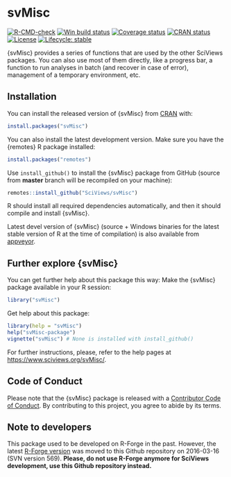 # svMisc

<!-- badges: start -->

[![R-CMD-check](https://github.com/SciViews/svMisc/workflows/R-CMD-check/badge.svg)](https://github.com/SciViews/svMisc/actions) [![Win build status](https://ci.appveyor.com/api/projects/status/github/SciViews/svMisc?branch=master&svg=true)](https://ci.appveyor.com/project/phgrosjean/svMisc) [![Coverage status](https://img.shields.io/codecov/c/github/SciViews/svMisc/master.svg)](https://codecov.io/github/SciViews/svMisc?branch=master) [![CRAN status](https://www.r-pkg.org/badges/version/svMisc)](https://cran.r-project.org/package=svMisc) [![License](https://img.shields.io/badge/license-GPL-blue.svg)](https://www.gnu.org/licenses/gpl-2.0.html) [![Lifecycle: stable](https://img.shields.io/badge/lifecycle-stable-brightgreen.svg)](https://www.tidyverse.org/lifecycle/#stable)

<!-- badges: end -->

{svMisc} provides a series of functions that are used by the other SciViews packages. You can also use most of them directly, like a progress bar, a function to run analyses in batch (and recover in case of error), management of a temporary environment, etc.

## Installation

You can install the released version of {svMisc} from [CRAN](https://CRAN.R-project.org) with:

``` r
install.packages("svMisc")
```

You can also install the latest development version. Make sure you have the {remotes} R package installed:

``` r
install.packages("remotes")
```

Use `install_github()` to install the {svMisc} package from GitHub (source from **master** branch will be recompiled on your machine):

``` r
remotes::install_github("SciViews/svMisc")
```

R should install all required dependencies automatically, and then it should compile and install {svMisc}.

Latest devel version of {svMisc} (source + Windows binaries for the latest stable version of R at the time of compilation) is also available from [appveyor](https://ci.appveyor.com/project/phgrosjean/svMisc/build/artifacts).

## Further explore {svMisc}

You can get further help about this package this way: Make the {svMisc} package available in your R session:

``` r
library("svMisc")
```

Get help about this package:

``` r
library(help = "svMisc")
help("svMisc-package")
vignette("svMisc") # None is installed with install_github()
```

For further instructions, please, refer to the help pages at <https://www.sciviews.org/svMisc/>.

## Code of Conduct

Please note that the {svMisc} package is released with a [Contributor Code of Conduct](https://contributor-covenant.org/version/2/0/CODE_OF_CONDUCT.html). By contributing to this project, you agree to abide by its terms.

## Note to developers

This package used to be developed on R-Forge in the past. However, the latest [R-Forge version](https://r-forge.r-project.org/projects/sciviews/) was moved to this Github repository on 2016-03-16 (SVN version 569). **Please, do not use R-Forge anymore for SciViews development, use this Github repository instead.**
